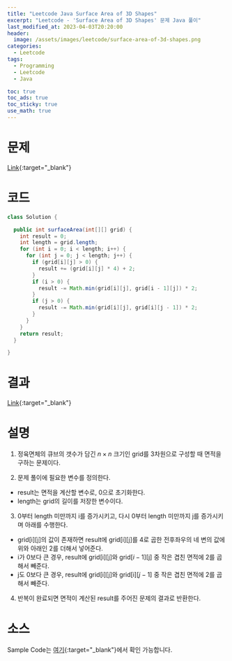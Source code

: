 ```yaml
---
title: "Leetcode Java Surface Area of 3D Shapes"
excerpt: "Leetcode - 'Surface Area of 3D Shapes' 문제 Java 풀이"
last_modified_at: 2023-04-03T20:20:00
header:
  image: /assets/images/leetcode/surface-area-of-3d-shapes.png
categories:
  - Leetcode
tags:
  - Programming
  - Leetcode
  - Java

toc: true
toc_ads: true
toc_sticky: true
use_math: true
---
```

# 문제
[Link](https://leetcode.com/problems/surface-area-of-3d-shapes){:target="_blank"}

# 코드
```java
class Solution {

  public int surfaceArea(int[][] grid) {
    int result = 0;
    int length = grid.length;
    for (int i = 0; i < length; i++) {
      for (int j = 0; j < length; j++) {
        if (grid[i][j] > 0) {
          result += (grid[i][j] * 4) + 2;
        }
        if (i > 0) {
          result -= Math.min(grid[i][j], grid[i - 1][j]) * 2;
        }
        if (j > 0) {
          result -= Math.min(grid[i][j], grid[i][j - 1]) * 2;
        }
      }
    }
    return result;
  }

}
```

# 결과
[Link](https://leetcode.com/problems/surface-area-of-3d-shapes/submissions/927158316/){:target="_blank"}

# 설명
1. 정육면체의 큐브의 갯수가 담긴 $n \times n$ 크기인 grid를 3차원으로 구성할 때 면적을 구하는 문제이다.

2. 문제 풀이에 필요한 변수를 정의한다.
- result는 면적을 계산할 변수로, 0으로 초기화한다.
- length는 grid의 길이를 저장한 변수이다.

3. 0부터 length 미만까지 i를 증가시키고, 다시 0부터 length 미만까지 j를 증가시키며 아래를 수행한다.
- grid[i][j]의 값이 존재하면 result에 grid[i][j]를 4로 곱한 전후좌우의 네 변의 값에 위와 아래인 2를 더해서 넣어준다.
- i가 0보다 큰 경우, result에 grid[i][j]와 grid[$i - 1$][j] 중 작은 겹친 면적에 2를 곱해서 빼준다.
- j도 0보다 큰 경우, result에 grid[i][j]와 grid[i][$j - 1$] 중 작은 겹친 면적에 2를 곱해서 빼준다.

4. 반복이 완료되면 면적이 계산된 result를 주어진 문제의 결과로 반환한다.

# 소스
Sample Code는 [여기](https://github.com/GracefulSoul/leetcode/blob/master/src/main/java/gracefulsoul/problems/SurfaceAreaOf3DShapes.java){:target="_blank"}에서 확인 가능합니다.